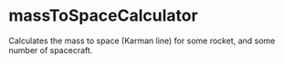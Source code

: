 # massToSpaceCalculator
Calculates the mass to space (Karman line) for some rocket, and some number of spacecraft.
